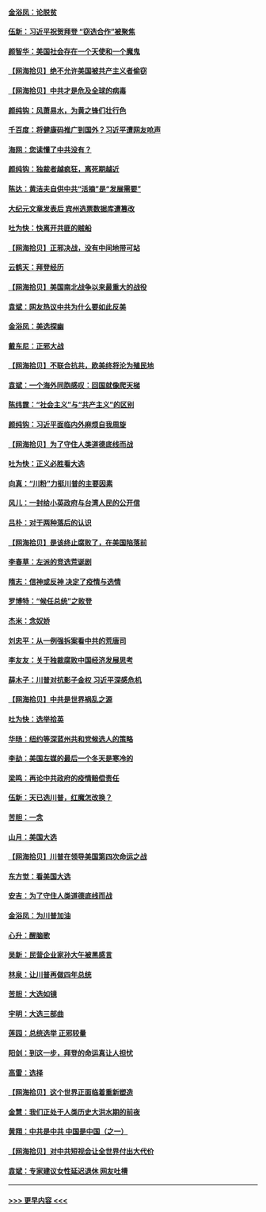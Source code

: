 #### [金浴凤：论脱贫](../pages/nsc993/n12576386.md?t=11261551) 
#### [伍新：习近平祝贺拜登 “窃选合作”被聚焦](../pages/nsc993/n12576358.md?t=11261551) 
#### [颜智华：美国社会存在一个天使和一个魔鬼](../pages/nsc993/n12574299.md?t=11261551) 
#### [【网海拾贝】绝不允许美国被共产主义者偷窃](../pages/nsc993/n12573396.md?t=11261551) 
#### [【网海拾贝】中共才是危及全球的病毒](../pages/nsc993/n12571204.md?t=11261551) 
#### [颜纯钩：风萧易水，为黄之锋们壮行色](../pages/nsc993/n12571487.md?t=11261551) 
#### [千百度：将健康码推广到国外？习近平遭网友呛声](../pages/nsc993/n12570808.md?t=11261551) 
#### [海网：您读懂了中共没有？](../pages/nsc993/n12570487.md?t=11261551) 
#### [颜纯钩：独裁者越疯狂，离死期越近](../pages/nsc993/n12569055.md?t=11261551) 
#### [陈达：黄洁夫自供中共“活摘”是“发展需要”](../pages/nsc993/n12568541.md?t=11261551) 
#### [大纪元文章发表后 宾州选票数据库遭篡改](../pages/nsc993/n12568105.md?t=11261551) 
#### [吐为快：快离开共匪的贼船](../pages/nsc993/n12568462.md?t=11261551) 
#### [【网海拾贝】正邪决战，没有中间地带可站](../pages/nsc993/n12568439.md?t=11261551) 
#### [云鹤天：拜登经历](../pages/nsc993/n12567294.md?t=11261551) 
#### [【网海拾贝】美国南北战争以来最重大的战役](../pages/nsc993/n12567247.md?t=11261551) 
#### [袁斌：网友热议中共为什么要如此反美](../pages/nsc993/n12567162.md?t=11261551) 
#### [金浴凤：美选探幽](../pages/nsc993/n12567147.md?t=11261551) 
#### [戴东尼：正邪大战](../pages/nsc993/n12567033.md?t=11261551) 
#### [【网海拾贝】不联合抗共，欧美终将沦为殖民地](../pages/nsc993/n12565068.md?t=11261551) 
#### [袁斌：一个海外同胞感叹：回国就像爬天梯](../pages/nsc993/n12564986.md?t=11261551) 
#### [陈纬霆：“社会主义”与“共产主义”的区别](../pages/nsc993/n12562417.md?t=11261551) 
#### [颜纯钩：习近平面临内外麻烦自我周旋](../pages/nsc993/n12563356.md?t=11261551) 
#### [【网海拾贝】为了守住人类道德底线而战](../pages/nsc993/n12562542.md?t=11261551) 
#### [吐为快：正义必胜看大选](../pages/nsc993/n12561967.md?t=11261551) 
#### [向真：“川粉”力挺川普的主要因素](../pages/nsc993/n12560774.md?t=11261551) 
#### [风儿：一封给小英政府与台湾人民的公开信](../pages/nsc993/n12560581.md?t=11261551) 
#### [吕朴：对于两种落后的认识](../pages/nsc993/n12560492.md?t=11261551) 
#### [【网海拾贝】是该终止腐败了，在美国陷落前](../pages/nsc993/n12559936.md?t=11261551) 
#### [李春草：左派的竞选荒诞剧](../pages/nsc993/n12558380.md?t=11261551) 
#### [隋志：信神或反神 决定了疫情与选情](../pages/nsc993/n12558255.md?t=11261551) 
#### [罗博特：“候任总统”之败登](../pages/nsc993/n12558189.md?t=11261551) 
#### [杰米：念奴娇](../pages/nsc993/n12558174.md?t=11261551) 
#### [刘忠平：从一例强拆案看中共的荒唐司](../pages/nsc993/n12558036.md?t=11261551) 
#### [李友友：关于独裁腐败中国经济发展思考](../pages/nsc993/n12558004.md?t=11261551) 
#### [薛木子：川普对抗影子金权 习近平深感危机](../pages/nsc993/n12557342.md?t=11261551) 
#### [【网海拾贝】中共是世界祸乱之源](../pages/nsc993/n12555353.md?t=11261551) 
#### [吐为快：选举拾英](../pages/nsc993/n12555041.md?t=11261551) 
#### [华旸：纽约等深蓝州共和党候选人的策略](../pages/nsc993/n12554309.md?t=11261551) 
#### [李劼：美国左媒的最后一个冬天是寒冷的](../pages/nsc993/n12552947.md?t=11261551) 
#### [梁鸣：再论中共政府的疫情赔偿责任](../pages/nsc993/n12553012.md?t=11261551) 
#### [伍新：天已选川普，红魔怎改换？](../pages/nsc993/n12552970.md?t=11261551) 
#### [苦胆：一念](../pages/nsc993/n12552957.md?t=11261551) 
#### [山月：美国大选](../pages/nsc993/n12552446.md?t=11261551) 
#### [【网海拾贝】川普在领导美国第四次命运之战](../pages/nsc993/n12551973.md?t=11261551) 
#### [东方觉：看美国大选](../pages/nsc993/n12551647.md?t=11261551) 
#### [安吉：为了守住人类道德底线而战](../pages/nsc993/n12551111.md?t=11261551) 
#### [金浴凤：为川普加油](../pages/nsc993/n12551085.md?t=11261551) 
#### [心升：醒脑歌](../pages/nsc993/n12550984.md?t=11261551) 
#### [吴新：民营企业家孙大午被黑感言](../pages/nsc993/n12550656.md?t=11261551) 
#### [林泉：让川普再做四年总统](../pages/nsc993/n12550640.md?t=11261551) 
#### [苦胆：大选如镜](../pages/nsc993/n12550630.md?t=11261551) 
#### [宇明：大选三部曲](../pages/nsc993/n12550603.md?t=11261551) 
#### [莲园：总统选举 正邪较量](../pages/nsc993/n12550594.md?t=11261551) 
#### [阳剑：到这一步，拜登的命运真让人担忧](../pages/nsc993/n12549093.md?t=11261551) 
#### [高雷：选择](../pages/nsc993/n12549087.md?t=11261551) 
#### [【网海拾贝】这个世界正面临着重新塑造](../pages/nsc993/n12548326.md?t=11261551) 
#### [金慧：我们正处于人类历史大洪水期的前夜](../pages/nsc993/n12547914.md?t=11261551) 
#### [黄翔：中共是中共 中国是中国（之一）](../pages/nsc993/n12547576.md?t=11261551) 
#### [【网海拾贝】对中共短视会让全世界付出大代价](../pages/nsc993/n12546043.md?t=11261551) 
#### [袁斌：专家建议女性延迟退休 网友吐槽](../pages/nsc993/n12545424.md?t=11261551) 

----
#### [ >>> 更早内容 <<< ](../indexes/nsc993-earlier.md)
